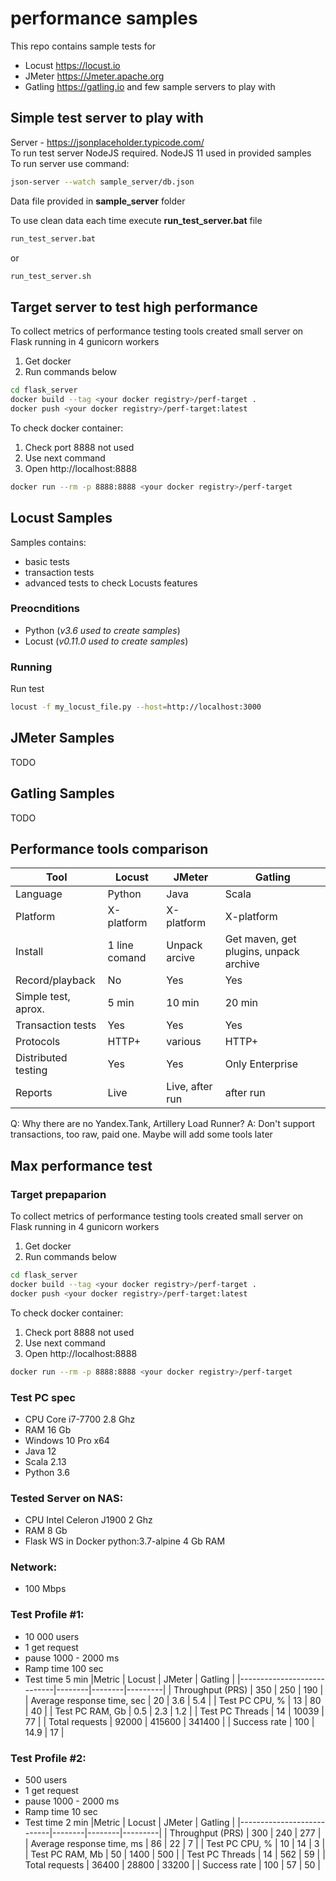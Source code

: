 # performance samples
This repo contains sample tests for
* Locust https://locust.io
* JMeter https://Jmeter.apache.org
* Gatling https://gatling.io
and few sample servers to play with

## Simple test server to play with
Server - https://jsonplaceholder.typicode.com/  
To run test server NodeJS required. NodeJS 11 used in provided samples  
To run server use command:  
```bash
json-server --watch sample_server/db.json
```

Data file provided in **sample_server** folder

To use clean data each time execute **run_test_server.bat** file
```bash
run_test_server.bat
```
or 
```bash
run_test_server.sh
```
## Target server to test high performance
To collect metrics of performance testing tools created small server on Flask running in 4 gunicorn workers  
1. Get docker
2. Run commands below
```bash
cd flask_server
docker build --tag <your docker registry>/perf-target .
docker push <your docker registry>/perf-target:latest
```
To check docker container:  
1. Check port 8888 not used
2. Use next command
3. Open http://localhost:8888
```bash
docker run --rm -p 8888:8888 <your docker registry>/perf-target
```
## Locust Samples
Samples contains:
* basic tests
* transaction tests
* advanced tests to check Locusts features
### Preocnditions
* Python (_v3.6 used to create samples_) 
* Locust (_v0.11.0 used to create samples_) 
### Running
Run test
```bash
locust -f my_locust_file.py --host=http://localhost:3000
```
## JMeter Samples
TODO

## Gatling Samples
TODO

## Performance tools comparison
| Tool                | Locust        | JMeter          | Gatling                                |
|---------------------|---------------|-----------------|----------------------------------------|
| Language            | Python        | Java            | Scala                                  |
| Platform            | X-platform    | X-platform      | X-platform                             |
| Install             | 1 line comand | Unpack arcive   | Get maven, get plugins, unpack archive |
| Record/playback     | No            | Yes             | Yes                                    |
| Simple test, aprox. |  5 min        | 10 min          | 20 min                                 |
| Transaction tests   | Yes           | Yes             | Yes                                    |
| Protocols           | HTTP+         | various         | HTTP+                                  |
| Distributed testing | Yes           | Yes             | Only Enterprise                        |
| Reports             | Live          | Live, after run | after run                              |

Q: Why there are no Yandex.Tank, Artillery Load Runner?
A: Don't support transactions, too raw, paid one. Maybe will add some tools later

## Max performance test
### Target prepaparion
To collect metrics of performance testing tools created small server on Flask running in 4 gunicorn workers  
1. Get docker
2. Run commands below
```bash
cd flask_server
docker build --tag <your docker registry>/perf-target .
docker push <your docker registry>/perf-target:latest
```
To check docker container:  
1. Check port 8888 not used
2. Use next command
3. Open http://localhost:8888
```bash
docker run --rm -p 8888:8888 <your docker registry>/perf-target
```

### Test PC spec  
* CPU Core i7-7700 2.8 Ghz
* RAM 16 Gb
* Windows 10 Pro x64
* Java 12
* Scala 2.13
* Python 3.6
### Tested Server on NAS:
* CPU Intel Celeron J1900 2 Ghz
* RAM 8 Gb
* Flask WS in Docker python:3.7-alpine 4 Gb RAM
### Network:
* 100 Mbps
### Test Profile #1:
* 10 000 users
* 1 get request
* pause 1000 - 2000 ms
* Ramp time 100 sec
* Test time 5 min
|Metric                      | Locust | JMeter | Gatling |
|----------------------------|--------|--------|---------|
| Throughput (PRS)           | 350    | 250    | 190     |
| Average response time, sec | 20     | 3.6    | 5.4     |
| Test PC CPU, %             | 13     | 80     | 40      |
| Test PC RAM, Gb            | 0.5    | 2.3    | 1.2     |
| Test PC Threads            | 14     | 10039  | 77      |
| Total requests             | 92000  | 415600 | 341400  |
| Success rate               | 100    | 14.9   | 17      |

### Test Profile #2:
* 500 users
* 1 get request
* pause 1000 - 2000 ms
* Ramp time 10 sec
* Test time 2 min
|Metric                     | Locust | JMeter | Gatling |
|---------------------------|--------|--------|---------|
| Throughput (PRS)          | 300    | 240    | 277     |
| Average response time, ms | 86     | 22     | 7       |
| Test PC CPU, %            | 10     | 14     | 3       |
| Test PC RAM, Mb           | 50     | 1400   | 500     |
| Test PC Threads           | 14     | 562    | 59      |
| Total requests            | 36400  | 28800  | 33200   |
| Success rate              | 100    | 57     | 50      |

